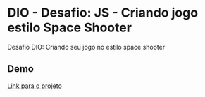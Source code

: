 # DIO - Desafio: JS - Criando jogo estilo Space Shooter
Desafio DIO: Criando seu jogo no estilo space shooter


## Demo
[Link para o projeto](https://douglasleal.github.io/dio-desafio-js-space-shooter/ "Link para o projeto")
